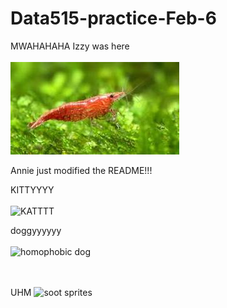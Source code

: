# Data515-practice-Feb-6
MWAHAHAHA Izzy was here <br/><br/>
![alt text](download.jpeg "shrimp")

Annie just modified the README!!!


KITTYYYY<br/><br/>
![KATTTT](https://media.giphy.com/media/vFKqnCdLPNOKc/giphy.gif)


doggyyyyyy<br/><br/>
![homophobic dog](https://www.google.com/url?sa=i&url=https%3A%2F%2Fgiphy.com%2Fexplore%2Fwhat-animal&psig=AOvVaw0v_S53uYpcMzYnYbnV_Ou_&ust=1738983662357000&source=images&cd=vfe&opi=89978449&ved=0CBMQjRxqFwoTCLDE7o3JsIsDFQAAAAAdAAAAABAJ)

<br/><br/>
UHM 
![soot sprites](https://i.pinimg.com/originals/cb/2d/43/cb2d4358197cbf269de8460c238c5bea.gif)